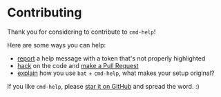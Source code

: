 # Contributing

Thank you for considering to contribute to `cmd-help`!

Here are some ways you can help:

- [report](https://github.com/victor-gp/cmd-help-sublime-syntax/issues/new?assignees=&labels=bug&projects=&template=bug.yml&title=%22PATTERN%22+in+%60COMMAND%60) a help message with a token that's not properly highlighted
- [hack](./docs/Development.md) on the code and [make a Pull Request](https://github.com/victor-gp/cmd-help-sublime-syntax/pulls)
- [explain](https://github.com/victor-gp/cmd-help-sublime-syntax/issues/new) how you use `bat` + `cmd-help`, what makes your setup original?

If you like `cmd-help`, please [star it on GitHub](https://github.com/victor-gp/cmd-help-sublime-syntax) and spread the word. :)
